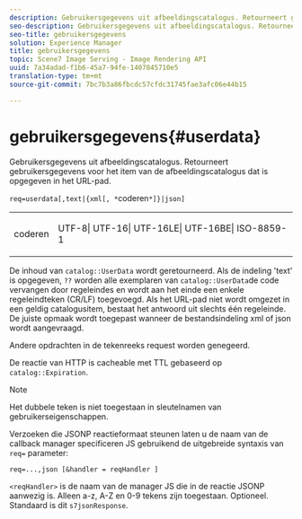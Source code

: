 ```yaml
---
description: Gebruikersgegevens uit afbeeldingscatalogus. Retourneert gebruikersgegevens voor het item van de afbeeldingscatalogus dat is opgegeven in het URL-pad.
seo-description: Gebruikersgegevens uit afbeeldingscatalogus. Retourneert gebruikersgegevens voor het item van de afbeeldingscatalogus dat is opgegeven in het URL-pad.
seo-title: gebruikersgegevens
solution: Experience Manager
title: gebruikersgegevens
topic: Scene7 Image Serving - Image Rendering API
uuid: 7a34adad-f1b6-45a7-94fe-1407845710e5
translation-type: tm+mt
source-git-commit: 7bc7b3a86fbcdc57cfdc31745fae3afc06e44b15

---
```



# gebruikersgegevens{#userdata}

Gebruikersgegevens uit afbeeldingscatalogus. Retourneert gebruikersgegevens voor het item van de afbeeldingscatalogus dat is opgegeven in het URL-pad.

`req=userdata[,text|{xml[, *`coderen`*]}|json]`

<table id="simpletable_F9D94C83865F4216BCF7987C32FACC46"> 
 <tr class="strow"> 
  <td class="stentry"> <p><span class="varname"> coderen</span> </p> </td> 
  <td class="stentry"> <p><span class="codeph"> UTF-8| UTF-16| UTF-16LE| UTF-16BE| ISO-8859-1</span> </p></td> 
 </tr> 
</table>

De inhoud van `catalog::UserData` wordt geretourneerd. Als de indeling &#39;text&#39; is opgegeven, `??` worden alle exemplaren van `catalog::UserData`de code vervangen door regeleindes en wordt aan het einde een enkele regeleindteken (CR/LF) toegevoegd. Als het URL-pad niet wordt omgezet in een geldig catalogusitem, bestaat het antwoord uit slechts één regeleinde. De juiste opmaak wordt toegepast wanneer de bestandsindeling xml of json wordt aangevraagd.

Andere opdrachten in de tekenreeks request worden genegeerd.

De reactie van HTTP is cacheable met TTL gebaseerd op `catalog::Expiration`.

>[!NOTE]
>
>Het dubbele teken is niet toegestaan in sleutelnamen van gebruikerseigenschappen.

Verzoeken die JSONP reactieformaat steunen laten u de naam van de callback manager specificeren JS gebruikend de uitgebreide syntaxis van `req=` parameter:

`req=...,json [&handler = reqHandler ]`

`<reqHandler>` is de naam van de manager JS die in de reactie JSONP aanwezig is. Alleen a-z, A-Z en 0-9 tekens zijn toegestaan. Optioneel. Standaard is dit `s7jsonResponse`.
